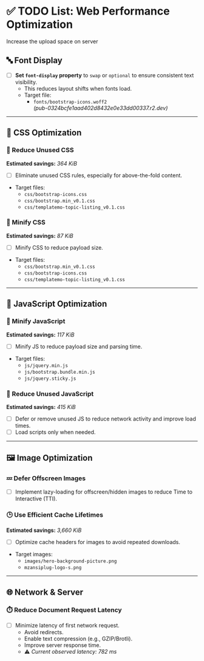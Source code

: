 # ✅ TODO List: Web Performance Optimization

Increase the upload space on server

## 🔤 Font Display

- [ ] **Set `font-display` property** to `swap` or `optional` to ensure consistent text visibility.
  - This reduces layout shifts when fonts load.
  - Target file:
    - `fonts/bootstrap-icons.woff2`  
      *(pub-0324bcfe1aad402d8432e0e33dd00337.r2.dev)*

---

## 🎨 CSS Optimization

### 🧹 Reduce Unused CSS  
**Estimated savings:** *364 KiB*

- [ ] Eliminate unused CSS rules, especially for above-the-fold content.
- Target files:
  - `css/bootstrap-icons.css`
  - `css/bootstrap.min_v0.1.css`
  - `css/templatemo-topic-listing_v0.1.css`

### 🧼 Minify CSS  
**Estimated savings:** *87 KiB*

- [ ] Minify CSS to reduce payload size.
- Target files:
  - `css/bootstrap.min_v0.1.css`
  - `css/bootstrap-icons.css`
  - `css/templatemo-topic-listing_v0.1.css`

---

## 📜 JavaScript Optimization

### 🧼 Minify JavaScript  
**Estimated savings:** *117 KiB*

- [ ] Minify JS to reduce payload size and parsing time.
- Target files:
  - `js/jquery.min.js`
  - `js/bootstrap.bundle.min.js`
  - `js/jquery.sticky.js`

### 🚫 Reduce Unused JavaScript  
**Estimated savings:** *415 KiB*

- [ ] Defer or remove unused JS to reduce network activity and improve load times.
- [ ] Load scripts only when needed.

---

## 🖼️ Image Optimization

### 💤 Defer Offscreen Images

- [ ] Implement lazy-loading for offscreen/hidden images to reduce Time to Interactive (TTI).

### 🕒 Use Efficient Cache Lifetimes  
**Estimated savings:** *3,660 KiB*

- [ ] Optimize cache headers for images to avoid repeated downloads.
- Target images:
  - `images/hero-background-picture.png`
  - `mzansiplug-logo-s.png`

---

## 🌐 Network & Server

### ⏱️ Reduce Document Request Latency

- [ ] Minimize latency of first network request.
  - Avoid redirects.
  - Enable text compression (e.g., GZIP/Brotli).
  - Improve server response time.
  - ⚠️ *Current observed latency: 782 ms*

